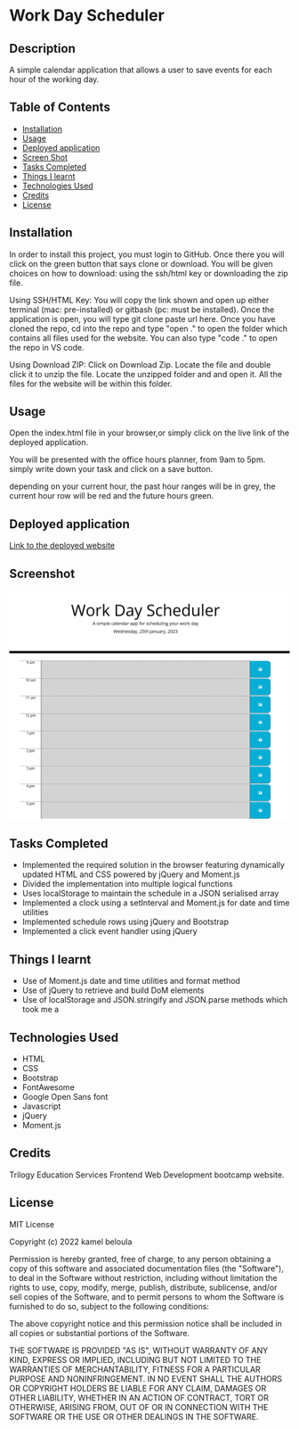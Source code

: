 # Work Day Scheduler

## Description

A simple calendar application that allows a user to save events for each hour of the working day.

## Table of Contents

- [Installation](#installation)
- [Usage](#usage)
- [Deployed application](#deployed-application)
- [Screen Shot](#screenshot)
- [Tasks Completed](#tasks-completed)
- [Things I learnt](#things-i-learnt)
- [Technologies Used](#technologies-used)
- [Credits](#credits)
- [License](#license)


## Installation


In order to install this project, you must login to GitHub. Once there you will click on the green button that says clone or download. You will be given choices on how to download: using the ssh/html key or downloading the zip file.

Using SSH/HTML Key: You will copy the link shown and open up either terminal (mac: pre-installed) or gitbash (pc: must be installed). Once the application is open, you will type git clone paste url here. Once you have cloned the repo, cd into the repo and type "open ." to open the folder which contains all files used for the website. You can also type "code ." to open the repo in VS code.

Using Download ZIP: Click on Download Zip. Locate the file and double click it to unzip the file. Locate the unzipped folder and and open it. All the files for the website will be within this folder.

## Usage

Open the index.html file in your browser,or simply click on the live link of the deployed application. 

You will be presented with the office hours planner, from 9am to 5pm. simply write down your task and click on a save button.

depending on your current hour, the past hour ranges will be in grey, the current hour row will be red and the future hours green.

## Deployed application
[Link to the deployed website](https://kamel-beloula.github.io/office-hours-planner/)



## Screenshot
![deployed application screenshot](./images/Screenshot%202023-01-25%20at%2023-25-27%20Office%20hours%20Planner.png)

## Tasks Completed

* Implemented the required solution in the browser featuring dynamically updated HTML and CSS powered by jQuery and Moment.js
* Divided the implementation into multiple logical functions
* Uses localStorage to maintain the schedule in a JSON serialised array
* Implemented a clock using a setInterval and Moment.js for date and time utilities
* Implemented schedule rows using jQuery and Bootstrap
* Implemented a click event handler using jQuery

## Things I learnt

* Use of Moment.js date and time utilities and format method
* Use of jQuery to retrieve and build DoM elements
* Use of localStorage and JSON.stringify and JSON.parse methods which took me a

## Technologies Used

- HTML
- CSS
- Bootstrap 
- FontAwesome 
- Google Open Sans font
- Javascript
- jQuery 
- Moment.js


## Credits

Trilogy Education Services Frontend Web Development bootcamp website.  



## License

MIT License

Copyright (c) 2022 kamel beloula

Permission is hereby granted, free of charge, to any person obtaining a copy of this software and associated documentation files (the "Software"), to deal in the Software without restriction, including without limitation the rights to use, copy, modify, merge, publish, distribute, sublicense, and/or sell copies of the Software, and to permit persons to whom the Software is furnished to do so, subject to the following conditions:

The above copyright notice and this permission notice shall be included in all copies or substantial portions of the Software.

THE SOFTWARE IS PROVIDED "AS IS", WITHOUT WARRANTY OF ANY KIND, EXPRESS OR IMPLIED, INCLUDING BUT NOT LIMITED TO THE WARRANTIES OF MERCHANTABILITY, FITNESS FOR A PARTICULAR PURPOSE AND NONINFRINGEMENT. IN NO EVENT SHALL THE AUTHORS OR COPYRIGHT HOLDERS BE LIABLE FOR ANY CLAIM, DAMAGES OR OTHER LIABILITY, WHETHER IN AN ACTION OF CONTRACT, TORT OR OTHERWISE, ARISING FROM, OUT OF OR IN CONNECTION WITH THE SOFTWARE OR THE USE OR OTHER DEALINGS IN THE SOFTWARE.
